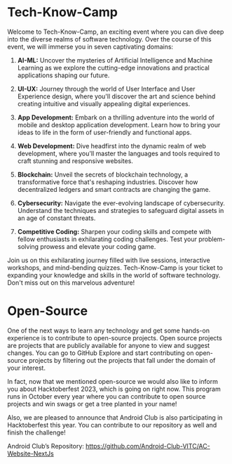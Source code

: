 # Tech-Know-Camp

Welcome to Tech-Know-Camp, an exciting event where you can dive deep into the diverse realms of software technology. Over the course of this event, we will immerse you in seven captivating domains: 

1. **AI-ML:** Uncover the mysteries of Artificial Intelligence and Machine Learning as we explore the cutting-edge innovations and practical applications shaping our future.

2. **UI-UX:** Journey through the world of User Interface and User Experience design, where you'll discover the art and science behind creating intuitive and visually appealing digital experiences.

3. **App Development:** Embark on a thrilling adventure into the world of mobile and desktop application development. Learn how to bring your ideas to life in the form of user-friendly and functional apps.

4. **Web Development:** Dive headfirst into the dynamic realm of web development, where you'll master the languages and tools required to craft stunning and responsive websites.

5. **Blockchain:** Unveil the secrets of blockchain technology, a transformative force that's reshaping industries. Discover how decentralized ledgers and smart contracts are changing the game.

6. **Cybersecurity:** Navigate the ever-evolving landscape of cybersecurity. Understand the techniques and strategies to safeguard digital assets in an age of constant threats.

7. **Competitive Coding:** Sharpen your coding skills and compete with fellow enthusiasts in exhilarating coding challenges. Test your problem-solving prowess and elevate your coding game.

Join us on this exhilarating journey filled with live sessions, interactive workshops, and mind-bending quizzes. Tech-Know-Camp is your ticket to expanding your knowledge and skills in the world of software technology. Don't miss out on this marvelous adventure!


# Open-Source

One of the next ways to learn any technology and get some hands-on experience is to contribute to open-source projects. Open source projects are projects that are publicly available for anyone to view and suggest changes. You can go to GitHub Explore and start contributing on open-source projects by filtering out the projects that fall under the domain of your interest.

In fact, now that we mentioned open-source we would also like to inform you about Hacktoberfest 2023, which is going on right now. This program runs in October every year where you can contribute to open source projects and win swags or get a tree planted in your name!

Also, we are pleased to announce that Android Club is also participating in Hacktoberfest this year. You can contribute to our repository as well and finish the challenge!

Android Club’s Repository: https://github.com/Android-Club-VITC/AC-Website-NextJs
